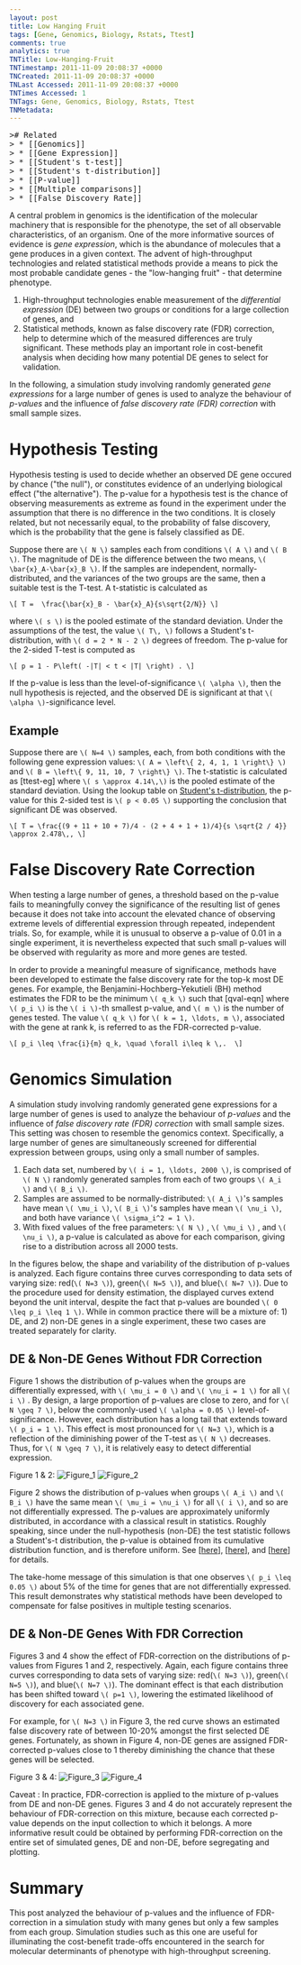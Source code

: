 ```yaml
---
layout: post
title: Low Hanging Fruit
tags: [Gene, Genomics, Biology, Rstats, Ttest]
comments: true
analytics: true
TNTitle: Low-Hanging-Fruit
TNTimestamp: 2011-11-09 20:08:37 +0000
TNCreated: 2011-11-09 20:08:37 +0000
TNLast Accessed: 2011-11-09 20:08:37 +0000
TNTimes Accessed: 1
TNTags: Gene, Genomics, Biology, Rstats, Ttest
TNMetadata:
---
```




<pre class="action ideaaction">
># Related
> * [[Genomics]]
> * [[Gene Expression]]
> * [[Student's t-test]]
> * [[Student's t-distribution]]
> * [[P-value]]
> * [[Multiple comparisons]]
> * [[False Discovery Rate]]
</pre>

[Genomics]: http://en.wikipedia.org/wiki/Genomics
[Gene Expression]: http://en.wikipedia.org/wiki/Gene_Expression
[Student's t-test]: http://en.wikipedia.org/wiki/Student\%27s_t-test
[Student's t-distribution]: http://en.wikipedia.org/wiki/Student\%27s_t-distribution
[P-value]: http://en.wikipedia.org/wiki/P-value
[Multiple comparisons]: http://en.wikipedia.org/wiki/Multiple_comparisons
[False Discovery Rate]: http://en.wikipedia.org/wiki/False_Discovery_Rate


[Figure_1]: sim.t.test.density-p-value-p1.jpg "Figure 1"
[Figure_2]: sim.t.test.density-p-value-p2.jpg "Figure 2"
[Figure_3]: sim.t.test.density-p-value-p3.jpg "Figure 3"
[Figure_4]: sim.t.test.density-p-value-p4.jpg "Figure 4"

<!--
[sim.t.test.density-p-value-p1.jpg]: http://lh3.ggpht.com/-AHYz5NXycB0/TsRmvcFx40I/AAAAAAAABLE/i-OFk4ttoMc/sim.t.test.density-p-value-p1.jpg =340x "Figure 1"
[sim.t.test.density-p-value-p2.jpg]: http://lh5.ggpht.com/-wJop5cKhbjo/TsRmwHgEGII/AAAAAAAABLI/dnim9avBhAE/sim.t.test.density-p-value-p2.jpg =340x "Figure 2"
[sim.t.test.density-p-value-p3.jpg]: http://lh3.ggpht.com/-uSfKnS_-WRQ/TsRmwxz7EBI/AAAAAAAABLM/yKqLXcC4RwI/sim.t.test.density-p-value-p3.jpg =340x "Figure 3"
[sim.t.test.density-p-value-p4.jpg]: http://lh4.ggpht.com/-OY15_MfRzdE/TsRmxXjKp0I/AAAAAAAABLQ/_EF_TaGBlyw/sim.t.test.density-p-value-p4.jpg =340x "Figure 4"
# Low-Hanging Fruit
> %justcenter%
> ![sim.t.test.density-p-value-p1.jpg][]
>
> Figure 1
>
> ![sim.t.test.density-p-value-p2.jpg][]
>
> Figure 2
<div class="justcenter"> </div>
-->

A central problem in genomics is the identification of the molecular machinery that is responsible for the phenotype, the set of all observable characteristics, of an organism.  One of the more informative sources of evidence is _gene expression_, which is the abundance of molecules that a gene produces in a given context.  The advent of high-throughput technologies and related statistical methods provide a means to pick the most probable candidate genes - the "low-hanging fruit" - that determine phenotype.

1. High-throughput technologies enable measurement of the _differential expression_ (DE) between two groups or conditions for a large collection of genes, and 
1. Statistical methods, known as false discovery rate (FDR) correction, help to determine which of the measured differences are truly significant.  These methods play an important role in cost-benefit analysis when deciding how many potential DE genes to select for validation.

<!-- This post examines the behaviour of **p-values** and the **false discovery rate (FDR)** for small samples. -->

In the following, a simulation study involving randomly generated _gene expressions_ for a large number of genes is used to analyze the behaviour of _p-values_ and the influence of _false discovery rate (FDR) correction_ with small sample sizes.


# Hypothesis Testing

Hypothesis testing is used to decide whether an observed DE gene occured by chance ("the null"), or constitutes evidence of an underlying biological effect ("the alternative").  The p-value for a hypothesis test is the chance of observing measurements as extreme as found in the experiment under the assumption that there is no difference in the two conditions.  It is closely related, but not necessarily equal, to the probability of false discovery, which is the probability that the gene is falsely classified as DE.

Suppose there are `\( N \)` samples each from conditions `\( A \)` and `\( B \)`.  The magnitude of DE is the difference between the two means, `\( \bar{x}_A-\bar{x}_B \)`.  If the samples are independent, normally-distributed, and the variances of the two groups are the same, then a suitable test is the T-test.  A t-statistic is calculated as

`\[
  T =  \frac{\bar{x}_B - \bar{x}_A}{s\sqrt{2/N}}
\]`

where `\( s \)` is the pooled estimate of the standard deviation.  Under the assumptions of the test, the value `\( T\, \)` follows a Student's t-distribution, with `\( d = 2 * N - 2 \)` degrees of freedom.  The p-value for the 2-sided T-test is computed as

`\[
  p = 1 - P\left( -|T| < t < |T| \right) .
\]`

If the p-value is less than the level-of-significance `\( \alpha \)`, then the null hypothesis is rejected, and the observed DE is significant at that `\( \alpha \)`-significance level.

## Example

Suppose there are `\( N=4 \)` samples, each, from both conditions with the following gene expression values:  `\( A = \left\{ 2, 4, 1, 1 \right\} \)` and `\( B = \left\{ 9, 11, 10, 7 \right\} \)`.  The t-statistic is calculated as [ttest-eg] where `\( s \approx 4.14\,\)` is the pooled estimate of the standard deviation.  Using the lookup table on [Student's t-distribution], the p-value for this 2-sided test is `\( p < 0.05 \)` supporting the conclusion that significant DE was observed.

`\[
  T = \frac{(9 + 11 + 10 + 7)/4 - (2 + 4 + 1 + 1)/4}{s \sqrt{2 / 4}} \approx 2.478\,,
\]`

<!-- x = np.array([[2,4,1,1],[9,11,10,7]]); np.diff(np.mean(x, axis=1))*sqrt(2)/(np.std(x, ddof=1)) -->

# False Discovery Rate Correction

When testing a large number of genes, a threshold based on the p-value fails to meaningfully convey the significance of the resulting list of genes because it does not take into account the elevated chance of observing extreme levels of differential expression through repeated, independent trials.  So, for example, while it is unusual to observe a p-value of 0.01 in a single experiment, it is nevertheless expected that such small p-values will be observed with regularity as more and more genes are tested. 

In order to provide a meaningful measure of significance, methods have been developed to estimate the false discovery rate for the top-k most DE genes.  For example, the Benjamini-Hochberg–Yekutieli (BH) method estimates the FDR to be the minimum `\( q_k \)` such that [qval-eqn] where `\( p_i \)` is the `\( i \)`-th smallest p-value, and `\( m \)` is the number of genes tested.  The value `\( q_k \)` for `\( k = 1, \ldots, m \)`, associated with the gene at rank k, is referred to as the FDR-corrected p-value.

`\[
  p_i \leq \frac{i}{m} q_k, \quad \forall i\leq k \,. 
\]`


# Genomics Simulation

A simulation study involving randomly generated gene expressions for a large number of genes is used to analyze the behaviour of _p-values_ and the influence of _false discovery rate (FDR) correction_ with small sample sizes.  This setting was chosen to resemble the genomics context.  Specifically, a large number of genes are simultaneously screened for differential expression between groups, using only a small number of samples.

1. Each data set, numbered by `\( i = 1, \ldots, 2000 \)`, is comprised of `\( N \)` randomly generated samples from each of two groups `\( A_i \)` and `\( B_i \)`.
1. Samples are assumed to be normally-distributed: `\( A_i \)`'s samples have mean `\( \mu_i \)`, `\( B_i \)`'s samples have mean `\( \nu_i \)`, and both have variance `\( \sigma_i^2 = 1 \)`.
1. With fixed values of the free parameters: `\( N \)` , `\( \mu_i \)` , and `\( \nu_i \)`, a p-value is calculated as above for each comparison, giving rise to a distribution across all 2000 tests.
 
In the figures below, the shape and variability of the distribution of p-values is analyzed.  Each figure contains three curves corresponding to data sets of varying size: red(`\( N=3 \)`), green(`\( N=5 \)`), and blue(`\( N=7 \)`).  Due to the procedure used for density estimation, the displayed curves extend beyond the unit interval, despite the fact that p-values are bounded `\( 0 \leq p_i \leq 1 \)`.  While in common practice there will be a mixture of: 1) DE, and 2) non-DE genes in a single experiment, these two cases are treated separately for clarity.

## DE & Non-DE Genes Without FDR Correction

Figure 1 shows the distribution of p-values when the groups are differentially expressed, with `\( \mu_i = 0 \)` and `\( \nu_i = 1 \)` for all `\( i \)` .  By design, a large proportion of p-values are close to zero, and for `\( N \geq 7 \)`,  below the commonly-used `\( \alpha = 0.05 \)` level-of-significance.  However, each distribution has a long tail that extends toward `\( p_i = 1 \)`.  This effect is most pronounced for `\( N=3 \)`, which is a reflection of the diminishing power of the T-test as `\( N \)` decreases.  Thus, for `\( N \geq 7 \)`, it is relatively easy to detect differential expression.

Figure 1 & 2: ![Figure_1][] ![Figure_2][]


Figure 2 shows the distribution of p-values when groups `\( A_i \)` and `\( B_i \)` have the same mean `\( \mu_i = \nu_i \)` for all `\( i \)`, and so are not differentially expressed.  The p-values are approximately uniformly distributed, in accordance with a classical result in statistics.  Roughly speaking, since under the null-hypothesis (non-DE) the test statistic follows a Student's-t distribution, the p-value is obtained from its cumulative distribution function, and is therefore uniform.  See [[here][here1]], [[here][here2]], and [[here][here3]] for details.

The take-home message of this simulation is that one observes `\( p_i \leq 0.05 \)` about 5% of the time for genes that are not differentially expressed.  This result demonstrates why statistical methods have been developed to compensate for false positives in multiple testing scenarios.

[here1]: http://stats.stackexchange.com/questions/10613/why-p-values-are-uniformly-distributed
[here2]: http://en.wikipedia.org/wiki/Probability_integral_transform
[here3]: http://pubs.amstat.org/doi/abs/10.1198/000313008X332421


## DE & Non-DE Genes With FDR Correction

Figures 3 and 4 show the effect of FDR-correction on the distributions of p-values from Figures 1 and 2, respectively.  Again, each figure contains three curves corresponding to data sets of varying size: red(`\( N=3 \)`), green(`\( N=5 \)`), and blue(`\( N=7 \)`).  The dominant effect is that each distribution has been shifted toward `\( p=1 \)`, lowering the estimated likelihood of discovery for each associated gene. 

For example, for `\( N=3 \)` in Figure 3, the red curve shows an estimated false discovery rate of between 10-20% amongst the first selected DE genes.  Fortunately, as shown in Figure 4, non-DE genes are assigned FDR-corrected p-values close to 1 thereby diminishing the chance that these genes will be selected. 

Figure 3 & 4: ![Figure_3][] ![Figure_4][]


Caveat 
: In practice, FDR-correction is applied to the mixture of p-values from DE and non-DE genes.  Figures 3 and 4 do not accurately represent the behaviour of FDR-correction on this mixture, because each corrected p-value depends on the input collection to which it belongs.  A more informative result could be obtained by performing FDR-correction on the entire set of simulated genes, DE and non-DE, before segregating and plotting.


# Summary

This post analyzed the behaviour of p-values and the influence of FDR-correction in a simulation study with many genes but only a few samples from each group.  Simulation studies such as this one are useful for illuminating the cost-benefit trade-offs encountered in the search for molecular determinants of phenotype with high-throughput screening.




